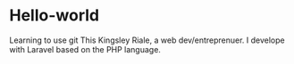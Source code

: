 # Hello-world
Learning to use git
This Kingsley Riale, a web dev/entreprenuer. I develope with Laravel based on the PHP language. 

